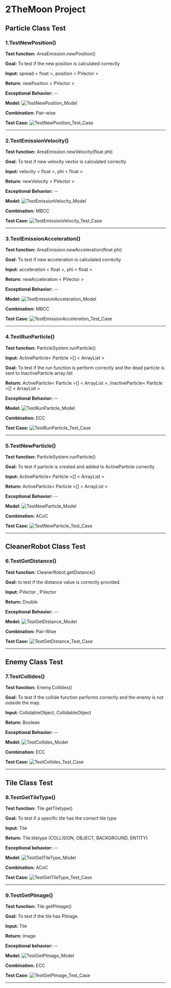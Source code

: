 # 2TheMoon Project
## Particle Class Test
### 1.TestNewPosition()
**Test function:** AreaEmission.newPosition()

**Goal:** To test if the new position is calculated correctly

**Input:** spread < float >, position < PVector >

**Return:** newPosition < PVector >

**Exceptional Behavior:** --

**Model:**
![TestNewPosition_Model](https://i.imgur.com/0nHHLzq.png)

**Combination:** Pair-wise

**Test Case:**
![TestNewPosition_Test_Case](https://i.imgur.com/9lMIVjo.png)
	
---

### 2.TestEmissionVelocity()
**Test function:** AreaEmission.newVelocity(float phi)

**Goal:** To test if new velocity vector is calculated correctly

**Input:** velocity < float >, phi < float >

**Return:** newVelocity < PVector >

**Exceptional Behavior:** --

**Model:**
![TestEmissionVelocity_Model](https://i.imgur.com/w7KQYXA.png)

**Combination:** MBCC

**Test Case:**
![TestEmissionVelocity_Test_Case](https://i.imgur.com/tqxh23J.png)
	
---

### 3.TestEmissionAcceleration()
**Test function:** AreaEmission.newAcceleration(float phi)

**Goal:** To test if new acceleration is calculated correctly

**Input:** acceleration < float >, phi < float >

**Return:** newAcceleration < PVector >

**Exceptional Behavior:** --

**Model:**
![TestEmissionAcceleration_Model](https://i.imgur.com/w7KQYXA.png)

**Combination:** MBCC

**Test Case:**
![TestEmissionAcceleration_Test_Case](https://i.imgur.com/EbK2pDH.png)
		
---

### 4.TestRunParticle()
**Test function:** ParticleSystem.runParticle()

**Input:** ActiveParticle< Particle >[] < ArrayList >

**Goal:** To test if the run function is perform correctly and the dead particle is sent to InactiveParticle array list

**Return:** ActiveParticle< Particle >[] < ArrayList >, InactiveParticle< Particle >[] < ArrayList >

**Exceptional Behavior:** --

**Model:**
![TestRunParticle_Model](https://i.imgur.com/dRwY3gF.png)

**Combination:** ECC

**Test Case:**
![TestRunParticle_Test_Case](https://i.imgur.com/lnlpuc5.png)
		
---

### 5.TestNewParticle()
**Test function:** ParticleSystem.runParticle()

**Goal:** To test if particle is created and added to ActiveParticle correctly

**Input:** ActiveParticle< Particle >[] < ArrayList >

**Return:** ActiveParticle< Particle >[] < ArrayList >

**Exceptional Behavior:** --

**Model:**
![TestNewParticle_Model](https://i.imgur.com/sogQ5E7.png)

**Combination:** ACoC

**Test Case:**
![TestNewParticle_Test_Case](https://i.imgur.com/HAb8ink.png)
	
---

## CleanerRobot Class Test
### 6.TestGetDistance()
**Test function:** CleanerRobot.getDistance()

**Goal:** to test if the distance value is correctly provided.

**Input:** PVector , PVector

**Return:** Double

**Exceptional Behavior:** --

**Model:**
![TestGetDistance_Model](https://i.imgur.com/xhPqfYX.png)

**Combination:** Pair-Wise

**Test Case:**
![TestGetDistance_Test_Case](https://i.imgur.com/sYF5eTL.png)
	
---
## Enemy Class Test
### 7.TestCollides()
**Test function:** Enemy.Collides()

**Goal:** To test if the collide function performs correctly and the enemy is not outside the map.

**Input:** CollidableObject, CollidableObject

**Return:** Boolean

**Exceptional Behavior:** --

**Model:**
![TestCollides_Model](https://i.imgur.com/sLhGk3G.png)

**Combination:** ECC

**Test Case:**
![TestCollides_Test_Case](https://i.imgur.com/dXNrWUU.png)

---

## Tile Class Test
### 8.TestGetTileType()
**Test function:** Tile.getTiletype()

**Goal:** To test if a specific tile has the correct tile type

**Input:** Tile

**Return:** Tile.tiletype  (COLLISION, OBJECT, BACKGROUND, ENTITY)

**Exceptional behavior:** --

**Model:**
![TestGetTileType_Model](https://i.imgur.com/r9fhrYb.png)

**Combination:** ACoC

**Test Case:**
![TestGetTileType_Test_Case](https://i.imgur.com/xPru1TC.png)

---

### 9.TestGetPImage()
**Test function:** Tile.getPImage()

**Goal:** To test if the tile has PImage.

**Input:** Tile

**Return:** Image

**Exceptional behavior:** --

**Model:**
![TestGetPImage_Model](https://i.imgur.com/wWHBXVe.png)

**Combination:** ECC

**Test Case:**
![TestGetPImage_Test_Case](https://i.imgur.com/7OaA0uw.png)

---